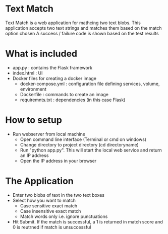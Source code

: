 # Text Match

Text Match is a web application for mathcing two text blobs.
This application accepts two text strings and matches them based on the match option chosen
A success / failure code is shown based on the test results

# What is included
* app.py : contains the Flask framework
* index.html : UI
* Docker files for creating a docker image
  * docker-compose.yml : configuration file defining services, volume, environment
  * Dockerfile : commands to create an image
  * requiremnts.txt : dependencies (in this case Flask)

# How to setup
* Run webserver from local machine
  * Open command line interface (Terminal or cmd on windows)
  * Change directory to project directory (cd directoryname)
  * Run "python app.py". This will start the local web service and return an IP address
  * Open the IP address in your browser
  
# The Application
* Enter two blobs of text in the two text boxes
* Select how you want to match
  * Case sensitive exact match
  * Case insensitive exact match
  * Match words only i.e. ignore punctuations
* Hit Submit. If the match is successful, a 1 is returned in match score and 0 is reutrned if match is unsuccessful
